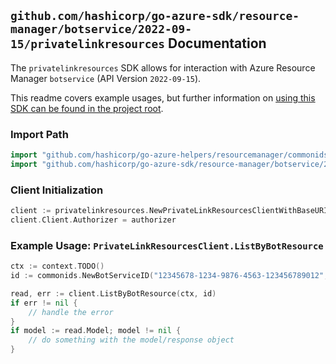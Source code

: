 
## `github.com/hashicorp/go-azure-sdk/resource-manager/botservice/2022-09-15/privatelinkresources` Documentation

The `privatelinkresources` SDK allows for interaction with Azure Resource Manager `botservice` (API Version `2022-09-15`).

This readme covers example usages, but further information on [using this SDK can be found in the project root](https://github.com/hashicorp/go-azure-sdk/tree/main/docs).

### Import Path

```go
import "github.com/hashicorp/go-azure-helpers/resourcemanager/commonids"
import "github.com/hashicorp/go-azure-sdk/resource-manager/botservice/2022-09-15/privatelinkresources"
```


### Client Initialization

```go
client := privatelinkresources.NewPrivateLinkResourcesClientWithBaseURI("https://management.azure.com")
client.Client.Authorizer = authorizer
```


### Example Usage: `PrivateLinkResourcesClient.ListByBotResource`

```go
ctx := context.TODO()
id := commonids.NewBotServiceID("12345678-1234-9876-4563-123456789012", "example-resource-group", "botServiceValue")

read, err := client.ListByBotResource(ctx, id)
if err != nil {
	// handle the error
}
if model := read.Model; model != nil {
	// do something with the model/response object
}
```
